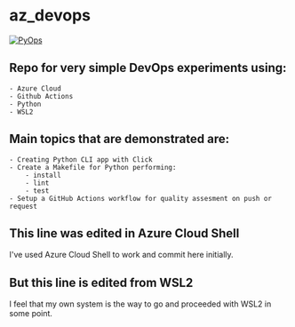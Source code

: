 # az_devops
[![PyOps](https://github.com/hboshnak/az_devops/actions/workflows/main.yml/badge.svg?branch=main)](https://github.com/hboshnak/az_devops/actions/workflows/main.yml)

## Repo for very simple DevOps experiments using:

    - Azure Cloud
    - Github Actions
    - Python
    - WSL2

## Main topics that are demonstrated are:

    - Creating Python CLI app with Click
    - Create a Makefile for Python performing:
        - install
        - lint
        - test
    - Setup a GitHub Actions workflow for quality assesment on push or request

## This line was edited in Azure Cloud Shell
I've used Azure Cloud Shell to work and commit here initially.

## But this line is edited from WSL2
I feel that my own system is the way to go and proceeded with WSL2 in some point.
